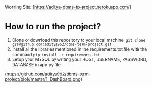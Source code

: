 Working Site: [https://aditya-dbms-tp-project.herokuapp.com/]

# How to run the project?

1. Clone or download this repository to your local machine. `git clone git@github.com:aditya962/dbms-term-project.git`
2. Install all the libraries mentioned in the requirements.txt file with the command `pip install -r requirements.txt`
3. Setup your MYSQL by writing your HOST, USERNAME, PASSWORD, DATABASE in app.py file

(https://github.com/aditya962/dbms-term-project/blob/master/1_DashBoard.png)
